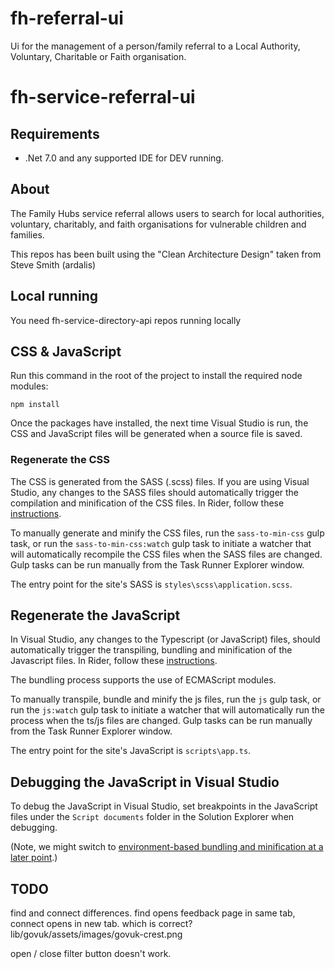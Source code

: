 # fh-referral-ui

Ui for the management of a person/family referral to a Local Authority, Voluntary, Charitable or Faith organisation.

# fh-service-referral-ui

## Requirements
* .Net 7.0 and any supported IDE for DEV running.

## About

The Family Hubs service referral allows users to search for local authorities, voluntary, charitably, and faith organisations for vulnerable children and families.

This repos has been built using the "Clean Architecture Design" taken from Steve Smith (ardalis)


## Local running

You need fh-service-directory-api repos running locally

## CSS & JavaScript

Run this command in the root of the project to install the required node modules:

```
npm install
```

Once the packages have installed, the next time Visual Studio is run, the CSS and JavaScript files will be generated when a source file is saved.

### Regenerate the CSS

The CSS is generated from the SASS (.scss) files. If you are using Visual Studio, any changes to the SASS files should automatically trigger the compilation and minification of the CSS files. In Rider, follow these [instructions](https://www.jetbrains.com/help/rider/Using_Gulp_Task_Runner.html#ws_gulp_running_tasks_from_tasks_tree).

To manually generate and minify the CSS files, run the `sass-to-min-css` gulp task, or run the `sass-to-min-css:watch` gulp task to initiate a watcher that will automatically recompile the CSS files when the SASS files are changed. Gulp tasks can be run manually from the Task Runner Explorer window.

The entry point for the site's SASS is `styles\scss\application.scss`.

## Regenerate the JavaScript

In Visual Studio, any changes to the Typescript (or JavaScript) files, should automatically trigger the transpiling, bundling and minification of the Javascript files. In Rider, follow these [instructions](https://www.jetbrains.com/help/rider/Using_Gulp_Task_Runner.html#ws_gulp_running_tasks_from_tasks_tree).

The bundling process supports the use of ECMAScript modules.

To manually transpile, bundle and minify the js files, run the `js` gulp task, or run the `js:watch` gulp task to initiate a watcher that will automatically run the process when the ts/js files are changed. Gulp tasks can be run manually from the Task Runner Explorer window.

The entry point for the site's JavaScript is `scripts\app.ts`.

## Debugging the JavaScript in Visual Studio

To debug the JavaScript in Visual Studio, set breakpoints in the JavaScript files under the `Script documents` folder in the Solution Explorer when debugging.

(Note, we might switch to [environment-based bundling and minification at a later point](https://learn.microsoft.com/en-us/aspnet/core/client-side/bundling-and-minification?view=aspnetcore-6.0).)

## TODO

find and connect differences.
find opens feedback page in same tab, connect opens in new tab.
which is correct?
lib/govuk/assets/images/govuk-crest.png

open / close filter button doesn't work.